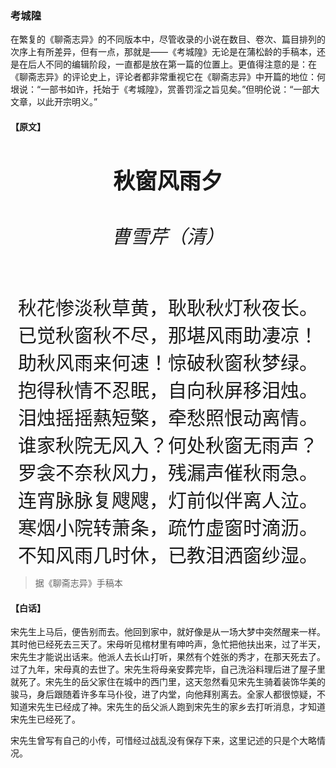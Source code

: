<script type="text/javascript">
    var head = document.getElementsByTagName('head')[0];
    cssURL = '/public/liao.css';
    linkTag = document.createElement('link');
    linkTag.href = cssURL;
    linkTag.setAttribute('type','text/css');
    linkTag.setAttribute('rel','stylesheet');
    head.appendChild(linkTag);
</script>
<style type="text/css">
    section{text-align: center; font-size: 30px;}
    section p{text-align: center; font-size: 20px;}
</style>
### 考城隍

在繁复的《聊斋志异》的不同版本中，尽管收录的小说在数目、卷次、篇目排列的次序上有所差异，但有一点，那就是——《考城隍》无论是在蒲松龄的手稿本，还是在后人不同的编辑阶段，一直都是放在第一篇的位置上。更值得注意的是：在《聊斋志异》的评论史上，评论者都非常重视它在《聊斋志异》中开篇的地位：何垠说：“一部书如许，托始于《考城隍》，赏善罚淫之旨见矣。”但明伦说：“一部大文章，以此开宗明义。”


#### 【原文】
<section>
<h3>秋窗风雨夕</h3>        
<h6>曹雪芹（清）</h6>
秋花惨淡秋草黄，耿耿秋灯秋夜长。   
已觉秋窗秋不尽，那堪风雨助凄凉！   
助秋风雨来何速！惊破秋窗秋梦绿。   
抱得秋情不忍眠，自向秋屏移泪烛。   
泪烛摇摇爇短檠，牵愁照恨动离情。   
谁家秋院无风入？何处秋窗无雨声？   
罗衾不奈秋风力，残漏声催秋雨急。   
连宵脉脉复飕飕，灯前似伴离人泣。   
寒烟小院转萧条，疏竹虚窗时滴沥。   
不知风雨几时休，已教泪洒窗纱湿。   

    

</section>

> 据《聊斋志异》手稿本

#### 【白话】
<aside>
宋先生上马后，便告别而去。他回到家中，就好像是从一场大梦中突然醒来一样。其时他已经死去三天了。宋母听见棺材里有呻吟声，急忙把他扶出来，过了半天，宋先生才能说出话来。他派人去长山打听，果然有个姓张的秀才，在那天死去了。过了九年，宋母真的去世了。宋先生将母亲安葬完毕，自己洗浴料理后进了屋子里就死了。宋先生的岳父家住在城中的西门里，这天忽然看见宋先生骑着装饰华美的骏马，身后跟随着许多车马仆役，进了内堂，向他拜别离去。全家人都很惊疑，不知道宋先生已经成了神。宋先生的岳父派人跑到宋先生的家乡去打听消息，才知道宋先生已经死了。

宋先生曾写有自己的小传，可惜经过战乱没有保存下来，这里记述的只是个大略情况。

</aside>

